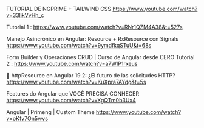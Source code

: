 TUTORIAL DE NGPRIME + TAILWIND CSS
https://www.youtube.com/watch?v=33likVvHh_c

Tutorial 1 : https://www.youtube.com/watch?v=RNr1QZM4A38&t=527s

Manejo Asincrónico en Angular: Resource + RxResource con Signals
https://www.youtube.com/watch?v=9ymdfkqSTuU&t=68s

Form Builder y Operaciones CRUD | Curso de Angular desde CERO
Tutorial 2 : https://www.youtube.com/watch?v=a7WIP1rxeus

🚀 httpResource en Angular 19.2: ¿El futuro de las solicitudes HTTP?
https://www.youtube.com/watch?v=KuXpra7AYdg&t=5s

Features do Angular que VOCÊ PRECISA CONHECER
https://www.youtube.com/watch?v=XgQTm0b3Ux4

Angular | Primeng | Custom Theme
https://www.youtube.com/watch?v=oKfv7On5wvs
